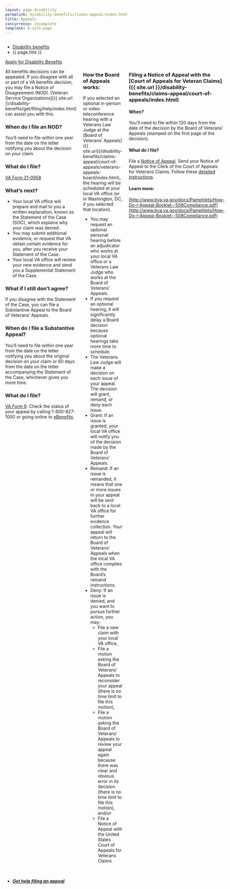 ```yaml
---
layout: page-disability
permalink: disability-benefits/claims-appeal/index.html
title: Appeals
concurrence: incomplete
template: 6-info-page
---
```


<div class="splash" markdown="0">
<div class="row" markdown="0">
<div class="small-12 columns" markdown="0">

<ul class="breadcrumbs" role="menubar" aria-label="Primary">
<li class="parent"><a href="{{ site.url }}/disability-benefits/">Disability benefits</a></li>
<li class="active">{{ page.title }}</li>
</ul>

</div>
</div>
</div>

<div class="main" role="main" markdown="0">

<div class="action-bar">
  <div class="row">
    <div class="small-12 columns">
      <a class="usa-button-primary" href="{{ site.url}}/disability-benefits/get/">Apply for Disability Benefits</a>
    </div>
  </div>  
</div>

<div class="section one" markdown="0">
<div class="primary" markdown="0">
<div class="row" markdown="0">
<div class="small-12 columns">

<div markdown="1">

All benefits decisions can be appealed. If you disagree with all or part of a VA benefits decision, you may file a Notice of Disagreement (NOD). [Veteran Service Organizations]({{ site.url }}/disability-benefits/get/filing/help/index.html) can assist you with this.

### When do I file an NOD?

You’ll need to file within one year from the date on the letter notifying you about the decision on your claim.

### What do I file?  

[VA Form 21-0958](http://www.vba.va.gov/pubs/forms/VBA-21-0958-ARE.pdf)

### What’s next?  

- Your local VA office will prepare and mail to you a written explanation, known as the Statement of the Case (SOC), which explains why your claim was denied.
- You may submit additional evidence, or request that VA obtain certain evidence for you, after you receive your Statement of the Case.
- Your local VA office will review your new evidence and send you a Supplemental Statement of the Case.

### What if I still don’t agree?

If you disagree with the Statement of the Case, you can file a Substantive Appeal to the Board of Veterans’ Appeals.

### When do I file a Substantive Appeal?

You’ll need to file within one year from the date on the letter notifying you about the original decision on your claim or 60 days from the date on the letter accompanying the Statement of the Case, whichever gives you more time.

### What do I file?

[VA Form 9](http://www.va.gov/vaforms/va/pdf/VA9.pdf). Check the status of your appeal by calling 1-800-827-1000 or going online to [eBenefits](https://www.ebenefits.va.gov).

</div>

<div class="call-out" markdown="1">

### How the Board of Appeals works:

If you selected an optional in-person or video teleconference hearing with a Veterans Law Judge at the [Board of Veterans’ Appeals]({{ site.url}}/disability-benefits/claims-appeal/court-of-appeals/veterans-appeals-board/index.html), the hearing will be scheduled at your local VA office (or in Washington, DC, if you selected that location).

- You may request an optional personal hearing before an adjudicator who works at your local VA office or a Veterans Law Judge who works at the Board of Veterans’ Appeals.  
- If you request an optional hearing, it will significantly delay a Board decision because optional hearings take more time to schedule.  
- The Veterans Law Judge will make a decision on each issue of your appeal. The decision will grant, remand, or deny each issue.
- Grant: If an issue is granted, your local VA office will notify you of the decision made by the Board of Veterans’ Appeals.
- Remand: If an issue is remanded, it means that one or more issues in your appeal will be sent back to a local VA office for further evidence collection. Your appeal will return to the Board of Veterans’ Appeals when the local VA office complies with the Board’s remand instructions.
- Deny: If an issue is denied, and you want to pursue further action, you may:
  - File a new claim with your local VA office,
  - File a motion asking the Board of Veterans’ Appeals to reconsider your appeal (there is no time limit to file this motion),
  - File a motion asking the Board of Veterans’ Appeals to review your appeal again because there was clear and obvious error in its decision (there is no time limit to file this motion), and/or
  - File a Notice of Appeal with the United States Court of Appeals for Veterans Claims

</div>

<div markdown="1">

### Filing a Notice of Appeal with the [Court of Appeals for Veteran Claims]({{ site.url }}/disability-benefits/claims-appeal/court-of-appeals/index.html)


#### When?

You’ll need to file within 120 days from the date of the decision by the Board of Veterans’ Appeals (stamped on the first page of the decision).

#### What do I file?

File a [Notice of Appeal](http://www.uscourts.cavc.gov/forms_fees.php). Send your Notice of Appeal to the Clerk of the Court of Appeals for Veterans Claims. Follow these [detailed instructions](http://www.uscourts.cavc.gov/appeal.php).

#### Learn more:

[http://www.bva.va.gov/docs/Pamphlets/How-Do-I-Appeal-Booklet--508Compliance.pdf](http://www.bva.va.gov/docs/Pamphlets/How-Do-I-Appeal-Booklet--508Compliance.pdf)

</div>
</div>
</div>

<div class="navigation">
  <div class="row">
    <div class="small-12 columns">
      <ul class="small-block-grid-1 medium-block-grid-3 cards small">
        <li>
          <a href="{{ site.url }}/disability-benefits/claims-appeal/court-of-appeals/">
          <h5>Get help filing an appeal</h5>
          </a>
        </li>
      </ul>
    </div>
  </div>
</div>
